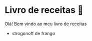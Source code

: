 # Livro de receitas :baby_chick:

Olá! Bem vindo ao meu livro de receitas

- strogonoff de frango

  ​